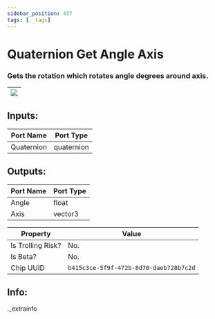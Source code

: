 ```yaml
---
sidebar_position: 437
tags: [._tags]
---
```


# Quaternion Get Angle Axis


### Gets the rotation which rotates angle degrees around axis.

| ![](https://images-ext-2.discordapp.net/external/MPmIaQzlEPmgGWlgi-WxBBXt0Bjv_zWPkg1y1f_sy3s/https/www.recroomcircuits.com/image/circuit/absolute-value?width=206&height=108) |
|-----|

## Inputs:
| Port Name | Port Type |
|-----------|-----------|
| Quaternion | quaternion |

## Outputs:
| Port Name | Port Type |
|-----------|-----------|
| Angle | float |
| Axis | vector3 | 

| Property  | Value |
|-------------------|-----------|
| Is Trolling Risk? | No. |
| Is Beta? | No. |
| Chip UUID | `b415c3ce-5f9f-472b-8d70-daeb728b7c2d` |

## Info:
._extrainfo